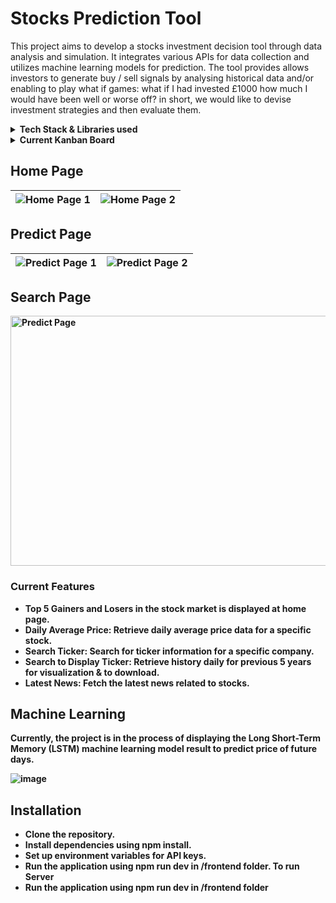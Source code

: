 # Stocks Prediction Tool
This project aims to develop a stocks investment decision tool through data analysis and simulation. It integrates various APIs for data collection and utilizes machine learning models for prediction. The tool provides allows investors to generate buy / sell signals by analysing historical data and/or enabling to play what if games: what if I had invested £1000 how much I would have been well or worse off? in short, we would like to devise investment strategies and then evaluate them.

<details>
<summary> <strong>Tech Stack & Libraries used <strong></summary>
  
## Languages
- <img src="https://upload.wikimedia.org/wikipedia/commons/4/4c/Typescript_logo_2020.svg" alt="TypeScript Logo" width="20" height="20"> TypeScript
- <img src="https://upload.wikimedia.org/wikipedia/commons/c/c3/Python-logo-notext.svg" alt="Python Logo" width="20" height="20"> Python

## **Front End**
- React (Typescript)

## **Back End**
- Node.js (Typescript)

## To Transfer API data from **frontend** to **Machine learning model**
- Flask (Python) was used to receive data from React 

## APIs Used
- [Twelve Data](https://twelvedata.com/)
- [Polygon.io ](https://polygon.io/)
- [financialmodelingprep.com](https://site.financialmodelingprep.com/)

### Visualization Libraries
The project utilizes Recharts and Charts.js libraries for visualizing data, enabling users to interpret trends and patterns effectively.
- [Recharts](https://recharts.org/en-US/)
- [Charts.js](https://www.chartjs.org/)


</details>

<details>

<summary> <strong>Current Kanban Board <strong></summary>

![image](https://github.com/MabroorA/stocks-prediction-app/assets/109113298/6d2c1184-95d6-434d-8cfa-089f16fd315c)


</details>

## Home Page

| ![Home Page 1](https://github.com/MabroorA/Stocks-Prediction-App/assets/109113298/8042d13b-ba24-4dfb-875f-161e7fe46e93) | ![Home Page 2](https://github.com/MabroorA/Stocks-Prediction-App/assets/109113298/cdad717a-ccd7-4ee2-9ffb-73048247989a) |
|---|---|



## Predict Page

| ![Predict Page 1](https://github.com/MabroorA/Stocks-Prediction-App/assets/109113298/0bc3506f-9285-4ebb-83b7-da5970a280ef) | ![Predict Page 2](https://github.com/MabroorA/stocks-prediction-app/assets/109113298/d6fd662a-7126-428a-b9f3-68c04cd242d9) |
|---|---|



## Search Page

<img src="https://github.com/MabroorA/Stocks-Prediction-App/assets/109113298/714cb5dc-1a13-4afc-94f0-0e3ed0719ddf" alt="Predict Page" width="600" height="400">


### Current Features
- Top 5 Gainers and Losers in the stock market is displayed at home page.
- Daily Average Price: Retrieve daily average price data for a specific stock.
- Search Ticker: Search for ticker information for a specific company.
- Search to Display Ticker: Retrieve history daily for previous 5 years for visualization & to download.
- Latest News: Fetch the latest news related to stocks.
## Machine Learning 
Currently, the project is in the process of displaying the Long Short-Term Memory (LSTM) machine learning model result to predict price of future days.

![image](https://github.com/MabroorA/Stocks-Prediction-App/assets/109113298/24f86da0-dbb7-4a64-b88b-96c11c141e09)


## Installation
- Clone the repository.
- Install dependencies using npm install.
- Set up environment variables for API keys.
- Run the application using npm run dev in /frontend folder.
To run Server
- Run the application using npm run dev in /frontend folder

